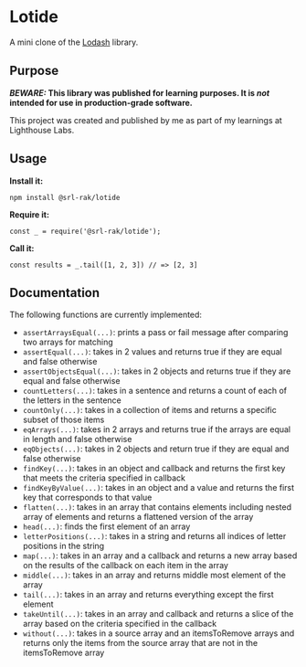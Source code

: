 # Lotide

A mini clone of the [Lodash](https://lodash.com) library.

## Purpose

**_BEWARE:_ This library was published for learning purposes. It is _not_ intended for use in production-grade software.**

This project was created and published by me as part of my learnings at Lighthouse Labs. 

## Usage

**Install it:**

`npm install @srl-rak/lotide`

**Require it:**

`const _ = require('@srl-rak/lotide');`

**Call it:**

`const results = _.tail([1, 2, 3]) // => [2, 3]`

## Documentation

The following functions are currently implemented:



* `assertArraysEqual(...)`: prints a pass or fail message after comparing two arrays for matching
* `assertEqual(...)`: takes in 2 values and returns true if they are equal and false otherwise
* `assertObjectsEqual(...)`: takes in 2 objects and returns true if they are equal and false otherwise
* `countLetters(...)`: takes in a sentence and returns a count of each of the letters in the sentence
* `countOnly(...)`: takes in a collection of items and returns a specific subset of those items
* `eqArrays(...)`: takes in 2 arrays and returns true if the arrays are equal in length and false otherwise
* `eqObjects(...)`: takes in 2 objects and return true if they are equal and false otherwise
* `findKey(...)`: takes in an object and callback and returns the first key that meets the criteria specified in callback
* `findKeyByValue(...)`: takes in an object and a value and returns the first key that corresponds to that value
* `flatten(...)`: takes in an array that contains elements including nested array of elements and returns a flattened version of the array
* `head(...)`: finds the first element of an array
* `letterPositions(...)`: takes in a string and returns all indices of letter positions in the string
* `map(...)`: takes in an array and a callback and returns a new array based on the results of the callback on each item in the array
* `middle(...)`: takes in an array and returns middle most element of the array
* `tail(...)`: takes in an array and returns everything except the first element
* `takeUntil(...)`: takes in an array and callback and returns a slice of the array based on the criteria specified in the callback
* `without(...)`: takes in a source array and an itemsToRemove arrays and returns only the items from the source array that are not in the itemsToRemove array